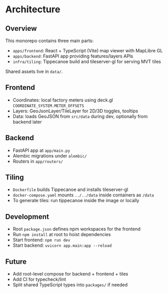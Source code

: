 # Architecture

## Overview

This monorepo contains three main parts:

- `apps/frontend`: React + TypeScript (Vite) map viewer with MapLibre GL
- `apps/backend`: FastAPI app providing features/layers APIs
- `infra/tiling`: Tippecanoe build and tileserver-gl for serving MVT tiles

Shared assets live in `data/`.

## Frontend

- Coordinates: local factory meters using deck.gl `COORDINATE_SYSTEM.METER_OFFSETS`
- Layers: GeoJsonLayer/TileLayer for 2D/3D toggles, tooltips
- Data: loads GeoJSON from `src/data` during dev, optionally from backend later

## Backend

- FastAPI app at `app/main.py`
- Alembic migrations under `alembic/`
- Routers in `app/routers/`

## Tiling

- `Dockerfile` builds Tippecanoe and installs tileserver-gl
- `docker-compose.yaml` mounts `../../data` inside containers as `/data`
- To generate tiles: run tippecanoe inside the image or locally

## Development

- Root `package.json` defines npm workspaces for the frontend
- Run `npm install` at root to hoist dependencies
- Start frontend: `npm run dev`
- Start backend: `uvicorn app.main:app --reload`

## Future

- Add root-level compose for backend + frontend + tiles
- Add CI for typecheck/lint
- Split shared TypeScript types into `packages/` if needed


